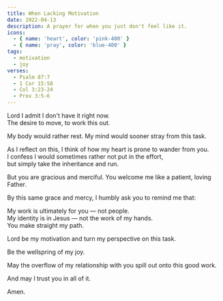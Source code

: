 ```yaml
---
title: When Lacking Motivation
date: 2022-04-13
description: A prayer for when you just don't feel like it.
icons:
  - { name: 'heart', color: 'pink-400' }
  - { name: 'pray', color: 'blue-400' }
tags:
  - motivation
  - joy
verses:
  - Psalm 87:7
  - 1 Cor 15:58
  - Col 3:23-24
  - Prov 3:5-6
---
```


Lord I admit I don't have it right now.<br/>
The desire to move, to work this out.

My body would rather rest. My mind would sooner stray from this task.

As I reflect on this, I think of how my heart is prone to wander from you.<br/>
I confess I would sometimes rather not put in the effort,<br/>
but simply take the inheritance and run.

But you are gracious and merciful. You welcome me like a patient, loving Father.

By this same grace and mercy, I humbly ask you to remind me that:

My work is ultimately for you — not people.<br/>
My identity is in Jesus — not the work of my hands.<br/>
You make straight my path.

Lord be my motivation and turn my perspective on this task.

Be the wellspring of my joy.

May the overflow of my relationship with you spill out onto this good work.

And may I trust you in all of it.

Amen.

